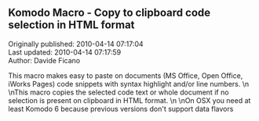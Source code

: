 ## Komodo Macro - Copy to clipboard code selection in HTML format  
Originally published: 2010-04-14 07:17:04  
Last updated: 2010-04-14 07:17:59  
Author: Davide Ficano  
  
This macro makes easy to paste on documents (MS Office, Open Office, iWorks Pages) code snippets with syntax highlight and/or line numbers.\n\nThis macro copies the selected code text or whole document if no selection is present on clipboard in HTML format.\n\nOn OSX you need at least Komodo 6 because previous versions don't support data flavors
